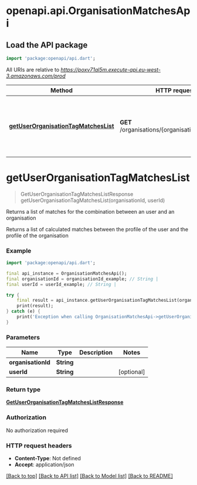 # openapi.api.OrganisationMatchesApi

## Load the API package
```dart
import 'package:openapi/api.dart';
```

All URIs are relative to *https://poxv71al5m.execute-api.eu-west-3.amazonaws.com/prod*

Method | HTTP request | Description
------------- | ------------- | -------------
[**getUserOrganisationTagMatchesList**](OrganisationMatchesApi.md#getuserorganisationtagmatcheslist) | **GET** /organisations/{organisationId}/matches | Returns a list of matches for the combination between an user and an organisation


# **getUserOrganisationTagMatchesList**
> GetUserOrganisationTagMatchesListResponse getUserOrganisationTagMatchesList(organisationId, userId)

Returns a list of matches for the combination between an user and an organisation

Returns a list of calculated matches between the profile of the user and the profile of the organisation

### Example
```dart
import 'package:openapi/api.dart';

final api_instance = OrganisationMatchesApi();
final organisationId = organisationId_example; // String | 
final userId = userId_example; // String | 

try {
    final result = api_instance.getUserOrganisationTagMatchesList(organisationId, userId);
    print(result);
} catch (e) {
    print('Exception when calling OrganisationMatchesApi->getUserOrganisationTagMatchesList: $e\n');
}
```

### Parameters

Name | Type | Description  | Notes
------------- | ------------- | ------------- | -------------
 **organisationId** | **String**|  | 
 **userId** | **String**|  | [optional] 

### Return type

[**GetUserOrganisationTagMatchesListResponse**](GetUserOrganisationTagMatchesListResponse.md)

### Authorization

No authorization required

### HTTP request headers

 - **Content-Type**: Not defined
 - **Accept**: application/json

[[Back to top]](#) [[Back to API list]](../README.md#documentation-for-api-endpoints) [[Back to Model list]](../README.md#documentation-for-models) [[Back to README]](../README.md)

